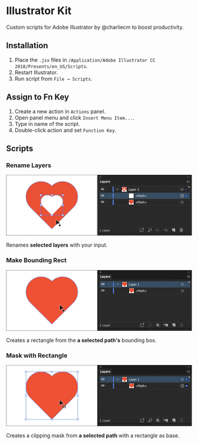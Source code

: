 # Illustrator Kit

Custom scripts for Adobe Illustrator by @charliecm to boost productivity.

## Installation

1. Place the `.jsx` files in `/Application/Adobe Illustrator CC 2018/Presents/en_US/Scripts`.
2. Restart Illustrator.
3. Run script from `File → Scripts`.

## Assign to Fn Key

1. Create a new action in `Actions` panel.
2. Open panel menu and click `Insert Menu Item...`.
3. Type in name of the script.
4. Double-click action and set `Function Key`.

## Scripts

### Rename Layers

![](/img/rename-layers.gif?raw=true)

Renames **selected layers** with your input.

### Make Bounding Rect

![](/img/make-bounding-rect.gif?raw=true)

Creates a rectangle from the **a selected path's** bounding box.

### Mask with Rectangle

![](/img/mask-with-rect.gif?raw=true)

Creates a clipping mask from **a selected path** with a rectangle as base.

